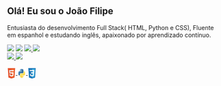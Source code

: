 ## Olá! Eu sou o João Filipe

<p>Entusiasta do desenvolvimento Full Stack( HTML,  Python e CSS), Fluente em espanhol e estudando inglês, apaixonado por aprendizado contínuo. </p>

<div>
  <a href="https://www.youtube.com/@Pudim_God_PvP" target="_blank"><img src="https://img.shields.io/badge/YouTube-FF0000?style=for-the-badge&logo=youtube&logoColor=white" target="_blank"></a>
  <a href="https://www.instagram.com/joao_fl_015/" target="_blank"><img src="https://img.shields.io/badge/-Instagram-%23E4405F?style=for-the-badge&logo=instagram&logoColor=white" target="_blank"></a>
  <a href="https://discord.com/channels/886368488631988244/997083821046497300" target="_blank"><img src="https://img.shields.io/badge/Discord-7289DA?style=for-the-badge&logo=discord&logoColor=white" target="_blank">
  </a> 
  <a href = "mailto:joaofilipeleandrodossantos9@mail.com"><img src="https://img.shields.io/badge/-Gmail-%23333?style=for-the-badge&logo=gmail&logoColor=white" target="_blank"></a>
</div>

<div>
  <a href="https://github.com/Filiple15">
  <img height="124em" src="https://github-readme-stats.vercel.app/api?username=Filiple15&show_icons=true&theme=gruvbox&include_all_commits=true&count_private=true"/>
  <img height="124em" src="https://github-readme-stats.vercel.app/api/top-langs/?username=Filiple15&layout=compact&langs_count=16&theme=gruvbox"/>
</div>
<div style="display: inline_block"><br>
  <img align="center" alt="Rafa-HTML" height="25" width="20" src="https://raw.githubusercontent.com/devicons/devicon/master/icons/html5/html5-original.svg">
  <img align="center" alt="Rafa-Python" height="25" width="20" src="https://raw.githubusercontent.com/devicons/devicon/master/icons/python/python-original.svg">
  <img align="center" alt="Rafa-CSS" height="25" width="20" src="https://raw.githubusercontent.com/devicons/devicon/master/icons/css3/css3-original.svg">
</div>
<br>
